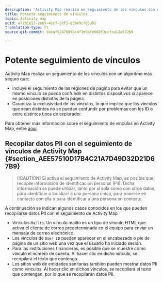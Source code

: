 ```yaml
---
description: 'Activity Map realiza un seguimiento de los vínculos con un algoritmo más seguro que '
title: Potente seguimiento de vínculos
topic: Activity map
uuid: a72b1652-2e69-41c7-8cf2-d39e9c705302
translation-type: ht
source-git-commit: dabaf6247695bc4f3d9bfe668f3ccfca12a52269

---
```



# Potente seguimiento de vínculos

Activity Map realiza un seguimiento de los vínculos con un algoritmo más seguro que:

* Incluye el seguimiento de las regiones de página para evitar que un mismo vínculo se pueda confundir en distintos dispositivos si aparece en posiciones distintas de la página.
* Garantiza la exclusividad de los vínculos, lo que implica que los vínculos que sean distintos no se puedan confundir por problemas con los ID o entre distintos tipos de explorador.

Para obtener más información sobre el seguimiento de vínculos en Activity Map, entre [aquí](/help/analyze/activity-map/activitymap-link-tracking/activitymap-link-tracking-methodology.md).

## Recopilar datos PII con el seguimiento de vínculos de Activity Map {#section_AEE57510D17B4C21A7D49D32D21D67B9}

>[!CAUTION] Si activa el seguimiento de Activity Map, es posible que recopile información de identificación personal (PII). Dicha información se puede utilizar, tanto por sí sola como con otros datos, para identificar o localizar a una persona única, para ponerse en contacto con ella o para identificar a una persona en contexto.

A continuación se indican algunos casos conocidos en los que pueden recopilarse datos PII con el seguimiento de Activity Map:

* Vínculos `Mailto`. Un vínculo mailto es un tipo de vínculo HTML que activa el cliente de correo predeterminado en el equipo para enviar un mensaje de correo electrónico.
* Los vínculos de `User ID` pueden aparecer en el encabezado o pie de página de un sitio web una vez que el usuario ha iniciado sesión.
* Para las instituciones financieras, es posible que se muestre como vínculo el número de cuenta. Al hacer clic en dicho vínculo, se recopilará el texto que contenga.
* Los sitios web de entidades sanitarias también pueden mostrar datos PII como vínculos. Al hacer clic en dichos vínculos, se recopilará el texto que contengan, por lo que se recopilarán datos PII.
